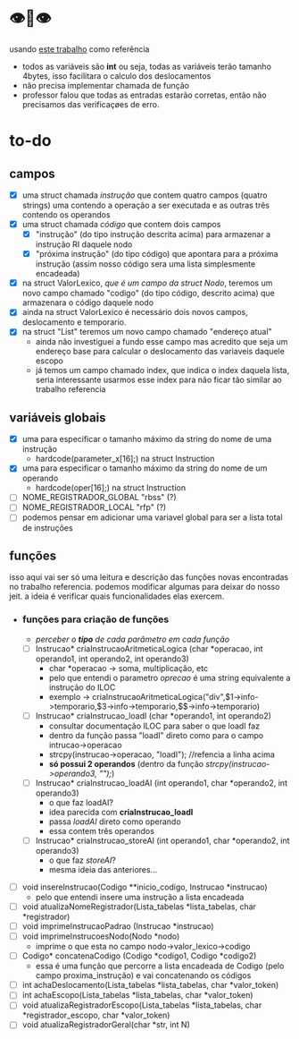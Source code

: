# 👁👄👁
usando [este trabalho](https://github.com/AndreiKoenich/Projeto-Compiladores/tree/main) como referência

- todos as variáveis são **int** ou seja, todas as variáveis terão tamanho 4bytes, isso facilitara o calculo dos deslocamentos
- não precisa implementar chamada de função
- professor falou que todas as entradas estarão corretas, então não precisamos das verificaçøes de erro.
# to-do
## campos
- [x] uma struct chamada *instrução* que contem quatro campos (quatro strings) uma contendo a operação a ser executada e as outras três contendo os operandos
- [x] uma struct chamada *código* que contem dois campos
	- [x] "instrução" (do tipo instrução descrita acima) para armazenar a instrução RI daquele nodo
	- [x] "próxima instrução" (do tipo código) que apontara para a próxima instrução (assim nosso código sera uma lista simplesmente encadeada)
- [x] na struct ValorLexico, *que é um campo da struct Nodo*, teremos um novo campo chamado "codigo" (do tipo código, descrito acima) que armazenara o código daquele nodo
- [x] ainda na struct ValorLexico é necessário dois novos campos, deslocamento e temporario.
- [x] na struct "List" teremos um novo campo chamado "endereço atual"
	- ainda não investiguei a fundo esse campo mas acredito que seja um endereço base para calcular o deslocamento das variaveis daquele escopo
	- já temos um campo chamado index, que indica o index daquela lista, seria interessante usarmos esse index para não ficar tão similar ao trabalho referencia

## variáveis globais
- [x] uma para especificar o tamanho máximo da string do nome de uma instrução
	- hardcode(parameter_x[16];) na struct Instruction
- [x] uma para especificar o tamanho máximo da string do nome de um operando
	- hardcode(oper[16];) na struct Instruction
- [ ] NOME_REGISTRADOR_GLOBAL "rbss" (?)
- [ ] NOME_REGISTRADOR_LOCAL "rfp" (?)
- [ ] podemos pensar em adicionar uma variavel global para ser a lista total de instruções
## funções
isso aqui vai ser só uma leitura e descrição das funções novas encontradas no trabalho referencia. podemos modificar algumas para deixar do nosso jeit.
a ideia é verificar quais funcionalidades elas exercem.
- ### funções para criação de funções
	- *perceber o **tipo** de cada parâmetro em cada função*
	
	- [ ] Instrucao\* criaInstrucaoAritmeticaLogica (char \*operacao, int operando1, int operando2, int operando3)
		- char \*operacao -> soma, multiplicação, etc
		- pelo que entendi o parametro *oprecao* é uma string equivalente a instrução do ILOC
		- exemplo -> criaInstrucaoAritmeticaLogica("div",\$1->info->temporario,\$3->info->temporario,\$$->info->temporario)
	- [ ] Instrucao\* criaInstrucao_loadI (char \*operando1, int operando2)
		- consultar documentação ILOC para saber o que loadI faz
		- dentro da função passa "loadI" direto como para o campo intrucao->operacao
		- strcpy(instrucao->operacao, "loadI"); //refencia a linha acima
		- **só possui 2 operandos** (dentro da função *strcpy(instrucao->operando3, "");*)
	- [ ] Instrucao\* criaInstrucao_loadAI (int operando1, char \*operando2, int operando3)
		- o que faz loadAI?
		- idea parecida com **criaInstrucao_loadI**
		- passa *loadAI* direto como operando
		- essa contem três operandos
	- [ ] Instrucao\* criaInstrucao_storeAI (int operando1, char \*operando2, int operando3)
		- o que faz *storeAI*?
		- mesma ideia das anteriores...

- [ ] void insereInstrucao(Codigo \*\*inicio_codigo, Instrucao \*instrucao)
	- pelo que entendi insere uma instrução a lista encadeada
- [ ] void atualizaNomeRegistrador(Lista_tabelas \*lista_tabelas, char \*registrador)
- [ ] void imprimeInstrucaoPadrao (Instrucao \*instrucao)
- [ ] void imprimeInstrucoesNodo(Nodo \*nodo)
	- imprime o que esta no campo nodo->valor_lexico->codigo
- [ ] Codigo* concatenaCodigo (Codigo \*codigo1, Codigo \*codigo2)
	- essa é uma função que percorre a lista encadeada de Codigo (pelo campo proxima_instrução) e vai concatenando os códigos
- [ ] int achaDeslocamento(Lista_tabelas \*lista_tabelas, char \*valor_token)
- [ ] int achaEscopo(Lista_tabelas \*lista_tabelas, char \*valor_token)
- [ ] void atualizaRegistradorEscopo(Lista_tabelas \*lista_tabelas, char \*registrador_escopo, char \*valor_token)
- [ ] void atualizaRegistradorGeral(char \*str, int N)